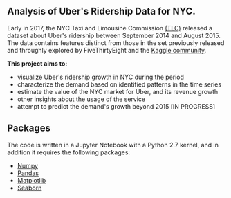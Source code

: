 ## **Analysis of Uber's Ridership Data for NYC.**

Early in 2017, the NYC Taxi and Limousine Commission [(TLC)](http://www.nyc.gov/html/tlc/html/about/trip_record_data.shtml) released a dataset about Uber's ridership between September 2014 and August 2015. The data contains features distinct from those in the set previously released and throughly explored by FiveThirtyEight and the [Kaggle community](https://www.kaggle.com/fivethirtyeight/uber-pickups-in-new-york-city).

**This project aims to:**
* visualize Uber's ridership growth in NYC during the period
* characterize the demand based on identified patterns in the time series
* estimate the value of the NYC market for Uber, and its revenue growth
* other insights about the usage of the service
* attempt to predict the demand's growth beyond 2015 [IN PROGRESS]



## **Packages**

The code is written in a Jupyter Notebook with a Python 2.7 kernel, and in addition it requires the following packages:

* [Numpy](http://numpy.org) 
* [Pandas ](http://pandas.pydata.org)
* [Matplotlib ](http://matplotlib.org)
* [Seaborn](http://seaborn.pydata.org)




